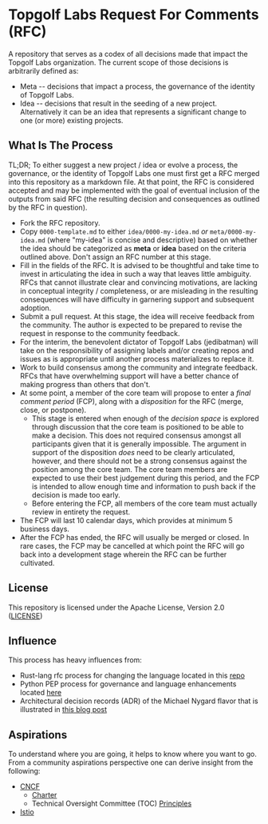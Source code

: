 # Topgolf Labs Request For Comments (RFC)

A repository that serves as a codex of all decisions made that impact the Topgolf Labs organization. The current scope of those decisions is arbitrarily defined as:

- Meta -- decisions that impact a process, the governance of the identity of Topgolf Labs.
- Idea -- decisions that result in the seeding of a new project. Alternatively it can be an idea that represents a significant change to one (or more) existing projects.

## What Is The Process

TL;DR; To either suggest a new project / idea or evolve a process, the governance, or the identity of Topgolf Labs one must first get a RFC merged into this repository as a markdown file. At that point, the RFC is considered accepted and may be implemented with the goal of eventual inclusion of the outputs from said RFC (the resulting decision and consequences as outlined by the RFC in question).

- Fork the RFC repository.
- Copy `0000-template.md` to either `idea/0000-my-idea.md` *or* `meta/0000-my-idea.md` (where "my-idea" is concise and descriptive) based on whether the idea should be categorized as **meta** or **idea** based on the criteria outlined above. Don't assign an RFC number at this stage.
- Fill in the fields of the RFC. It is advised to be thoughtful and take time to invest in articulating the idea in such a way that leaves little ambiguity. RFCs that cannot illustrate clear and convincing motivations, are lacking in conceptual integrity / completeness, or are misleading in the resulting consequences will have difficulty in garnering support and subsequent adoption.
- Submit a pull request. At this stage, the idea will receive feedback from the community. The author is expected to be prepared to revise the request in response to the community feedback.
- For the interim, the benevolent dictator of Topgolf Labs (jedibatman) will take on the responsibility of assigning labels and/or creating repos and issues as is appropriate until another process materializes to replace it.
- Work to build consensus among the community and integrate feedback. RFCs that have overwhelming support will have a better chance of making progress than others that don't.
- At some point, a member of the core team will propose to enter a *final comment period* (FCP), along with a *disposition* for the RFC (merge, close, or postpone).
  - This stage is entered when enough of the *decision space* is explored through discussion that the core team is positioned to be able to make a decision. This does not required consensus amongst all participants given that it is generally impossible. The argument in support of the disposition *does* need to be clearly articulated, however, and there should not be a strong consensus against the position among the core team. The core team members are expected to use their best judgement during this period, and the FCP is intended to allow enough time and information to push back if the decision is made too early.
  - Before entering the FCP, all members of the core team must actually review in entirety the request.
- The FCP will last 10 calendar days, which provides at minimum 5 business days.
- After the FCP has ended, the RFC will usually be merged or closed. In rare cases, the FCP may be cancelled at which point the RFC will go back into a development stage wherein the RFC can be further cultivated.

## License

This repository is licensed under the Apache License, Version 2.0 ([LICENSE](../blob/master/LICENSE))

## Influence

This process has heavy influences from:

- Rust-lang rfc process for changing the language located in this [repo](https://github.com/rust-lang/rfcs)
- Python PEP process for governance and language enhancements located [here](https://www.python.org/dev/peps/)
- Architectural decision records (ADR) of the Michael Nygard flavor that is illustrated in [this blog post](http://thinkrelevance.com/blog/2011/11/15/documenting-architecture-decisions)

## Aspirations

To understand where you are going, it helps to know where you want to go. From a community aspirations perspective one can derive insight from the following:

- [CNCF](https://www.cncf.io)
  - [Charter](https://www.cncf.io/about/charter/)
  - Technical Oversight Committee (TOC) [Principles](https://github.com/cncf/toc/blob/master/PRINCIPLES.md)
- [Istio](https://github.com/istio/community)
